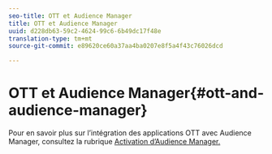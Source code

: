 ```yaml
---
seo-title: OTT et Audience Manager
title: OTT et Audience Manager
uuid: d228db63-59c2-4624-99c6-6b49dc17f48e
translation-type: tm+mt
source-git-commit: e89620ce60a37aa4ba0207e8f5a4f43c76026dcd

---
```



# OTT et Audience Manager{#ott-and-audience-manager}

Pour en savoir plus sur l’intégration des applications OTT avec Audience Manager, consultez la rubrique [Activation d’Audience Manager.](/help/intro-to-ava/am-enablement.md)
